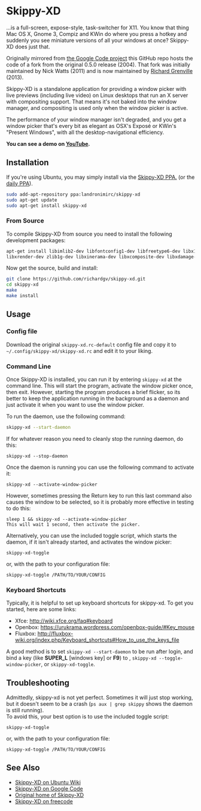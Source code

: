 # Skippy-XD

...is a full-screen, expose-style, task-switcher for X11. You know that thing Mac OS X, Gnome 3, Compiz and KWin do where you press a hotkey and suddenly you see miniature versions of all your windows at once? Skippy-XD does just that.

Originally mirrored from [the Google Code project](https://code.google.com/p/skippy-xd/) this GitHub repo hosts the code of a fork from the original 0.5.0 release (2004). That fork was initially maintained by Nick Watts (2011) and is now maintained by [Richard Grenville](https://github.com/richardgv) (2013).

Skippy-XD is a standalone application for providing a window picker with live previews (including live video) on Linux desktops that run an X server with compositing support. That means it's not baked into the window manager, and compositing is used only when the window picker is active. 

The performance of your window manager isn't degraded, and you get a window picker that's every bit as elegant as OSX's Exposé or KWin's "Present Windows", with all the desktop-navigational efficiency.

**You can see a demo on [YouTube](http://www.youtube.com/watch?v=gVRPCd7OS38).**

## Installation

If you're using Ubuntu, you may simply install via the [Skippy-XD PPA.](https://launchpad.net/~landronimirc/+archive/skippy-xd) (or the [daily PPA](https://launchpad.net/~landronimirc/+archive/skippy-xd-daily/)).

```sh
sudo add-apt-repository ppa:landronimirc/skippy-xd
sudo apt-get update
sudo apt-get install skippy-xd
```

### From Source

To compile Skippy-XD from source you need to install the following development packages:

```sh
apt-get install libimlib2-dev libfontconfig1-dev libfreetype6-dev libx11-dev libxext-dev libxft-dev 
libxrender-dev zlib1g-dev libxinerama-dev libxcomposite-dev libxdamage-dev libxfixes-dev libxmu-dev
```

Now get the source, build and install:

```sh
git clone https://github.com/richardgv/skippy-xd.git
cd skippy-xd
make
make install
```

## Usage

### Config file

Download the original `skippy-xd.rc-default` config file and copy it to `~/.config/skippy-xd/skippy-xd.rc` and edit it to your liking.

### Command Line

Once Skippy-XD is installed, you can run it by entering `skippy-xd` at the command line. This will start the program, activate the window picker once, then exit. However, starting the program produces a brief flicker, so its better to keep the application running in the background as a daemon and just activate it when you want to use the window picker.

To run the daemon, use the following command:

```sh
skippy-xd --start-daemon
```

If for whatever reason you need to cleanly stop the running daemon, do this:

```
skippy-xd --stop-daemon
```

Once the daemon is running you can use the following command to activate it:

```
skippy-xd --activate-window-picker
```

However, sometimes pressing the Return key to run this last command also causes the window to be selected, so it is probably more effective in testing to do this:

```
sleep 1 && skippy-xd --activate-window-picker
This will wait 1 second, then activate the picker.
```

Alternatively, you can use the included toggle script, which starts the daemon, if it isn't already started, and activates the window picker:

```
skippy-xd-toggle
```

or, with the path to your configuration file:

```
skippy-xd-toggle /PATH/TO/YOUR/CONFIG
```

### Keyboard Shortcuts

Typically, it is helpful to set up keyboard shortcuts for skippy-xd. To get you started, here are some links:

* Xfce: http://wiki.xfce.org/faq#keyboard
* Openbox: https://urukrama.wordpress.com/openbox-guide/#Key_mouse
* Fluxbox: http://fluxbox-wiki.org/index.php/Keyboard_shortcuts#How_to_use_the_keys_file

A good method is to set `skippy-xd --start-daemon` to be run after login, and bind a key (like **SUPER_L** [windows key] or **F9**) to , `skippy-xd --toggle-window-picker`, or `skippy-xd-toggle`.

## Troubleshooting

Admittedly, skippy-xd is not yet perfect. Sometimes it will just stop working, but it doesn't seem to be a crash (`ps aux | grep skippy` shows the daemon is still running).  
To avoid this, your best option is to use the included toggle script:

```
skippy-xd-toggle
```

or, with the path to your configuration file:

```
skippy-xd-toggle /PATH/TO/YOUR/CONFIG
```

## See Also

* [Skippy-XD on Ubuntu Wiki](https://wiki.ubuntu.com/Skippy)
* [Skippy-XD on Google Code](https://code.google.com/p/skippy-xd/)
* [Original home of Skippy-XD](http://thegraveyard.org/skippy.html)
* [Skippy-XD on freecode](http://freecode.com/projects/skippy)
